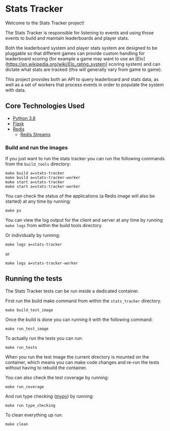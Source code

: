 # Stats Tracker

Welcome to the Stats Tracker project!

The Stats Tracker is responsible for listening to events and using those events to build and maintain leaderboards and player stats.

Both the leaderboard system and player stats system are designed to be pluggable so that different games can provide custom handling for leaderboard scoring (for example a game may want to use an [Elo](https://en.wikipedia.org/wiki/Elo_rating_system] scoring system) and can dictate what stats are tracked (this will generally vary from game to game).

This project provides both an API to query leaderboard and stats data, as well as a set of workers that process events in order to populate the system with data.

## Core Technologies Used

* [Python 3.8](https://www.python.org/downloads/release/python-383/)
* [Flask](https://flask.palletsprojects.com/en/1.1.x/)
* [Redis](https://redis.io/)
    * [Redis Streams](https://redis.io/topics/streams-intro)

### Build and run the images

If you just want to run the stats tracker you can run the following commands from the `build_tools` directory:

```
make build a=stats-tracker
make build a=stats-tracker-worker
make start a=stats-tracker
make start a=stats-tracker-worker
```

You can check the status of the applications (a Redis image will also be started) at any time by running:

```
make ps
```

You can view the log output for the client and server at any time by running `make logs` from within the build tools directory.

Or individually by running:

```
make logs a=stats-tracker
```

or 

```
make logs a=stats-tracker-worker
```


## Running the tests

The Stats Tracker tests can be run inside a dedicated container.

First run the build make command from within the `stats_tracker` directory.

```
make build_test_image
```

Once the build is done you can running it with the following command:

```
make run_test_image
```

To actually run the tests you can run:

```
make run_tests
```

When you run the test image the current directory is mounted on the container, which means you can make code changes and re-run the tests without having to rebuild the container.

You can also check the test coverage by running:

```
make run_coverage
```

And run type checking ([mypy](http://mypy-lang.org/)) by running:

```
make run type_checking
```

To clean everything up run:

```
make clean
```